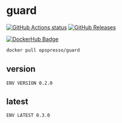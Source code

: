 # guard

[![GitHub Actions status](https://github.com/opspresso/guard/workflows/Build-Push/badge.svg)](https://github.com/opspresso/guard/actions)
[![GitHub Releases](https://img.shields.io/github/release/opspresso/guard.svg)](https://github.com/opspresso/guard/releases)

[![DockerHub Badge](http://dockeri.co/image/opspresso/guard)](https://hub.docker.com/r/opspresso/guard/)

```bash
docker pull opspresso/guard
```

## version

```
ENV VERSION 0.2.0
```

## latest

```
ENV LATEST 0.3.0
```
